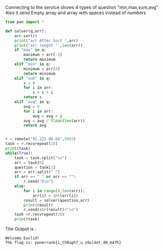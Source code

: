 Connecting to the service shows 4 types of question "min,max,sum,avg"
Also it send Empty array and array with spaces instead of numbers

```python
from pwn import *

def solver(q,arr):
    arr.sort()
    print("arr After Sort ",arr)
    print("arr length " ,len(arr))
    if "max" in q:
        maximum = arr[-1]
        return maximum
    elif "min" in q:
        minimum = arr[0]
        return minimum
    elif "sum" in q:
        s = 0
        for i in arr:
            s = s + i
        return s
    elif "avg" in q:
        avg = 0
        for i in arr:
            avg = avg + i
        avg = avg / float(len(arr))
        return avg


r = remote("92.222.90.84",5003)
task = r.recvrepeat(10)
print(task)
while(True):
    task = task.split("\n")
    arr = task[0]
    question = task[1]
    arr = arr.split(" ")
    if arr == " " or arr == "":
        r.send("0\n")
    else:
        for i in range(0,len(arr)):
            arr[i] = int(arr[i])
        result = solver(question,arr)
        print(result)
        r.send(str(result)+"\n")
    task =r.recvrepeat(10)
    print(task)
```
The Output is :

```shell
Welcome Euclid!
The flag is: pwnerrank{i_th0ugh7_u_c0uldnt_d0_m47h}
```
